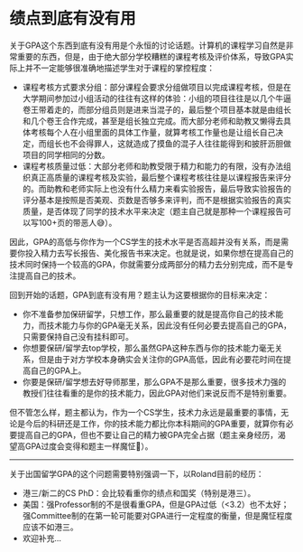 # 绩点到底有没有用
关于GPA这个东西到底有没有用是个永恒的讨论话题。计算机的课程学习自然是非常重要的东西，但是，由于绝大部分学校糟糕的课程考核及评价体系，导致GPA实际上并不一定能够很准确地描述学生对于课程的掌控程度：
- 课程考核方式要求分组：部分课程会要求分组做项目以完成课程考核，但是在大学期间参加过小组活动的往往有这样的体验：小组的项目往往是以几个牛逼卷王带着走的，而部分组员则是进来当混子的，最后整个项目基本就是由组长和几个卷王合作完成，甚至是组长独立完成。而大部分老师和助教又懒得去具体考核每个人在小组里面的具体工作量，就算考核工作量也是让组长自己决定，而组长也不会得罪人，这就造成了摸鱼的混子人往往能得到和披肝沥胆做项目的同学相同的分数。
- 课程考核质量过低：大部分老师和助教受限于精力和能力的有限，没有办法组织真正高质量的课程考核及实验，最后整个课程考核往往是以课程报告来评分的。而助教和老师实际上也没有什么精力来看实验报告，最后导致实验报告的评分基本是按照是否美观、页数是否够多来评判，而不是根据实验报告的真实质量，是否体现了同学的技术水平来决定（题主自己就是那种一个课程报告可以写100+页的带恶人😅）。

因此，GPA的高低与你作为一个CS学生的技术水平是否高超并没有关系，而是需要你投入精力去写长报告、美化报告书来决定。也就是说，如果你想在提高自己的技术同时保持一个较高的GPA，你就需要分成两部分的精力去分别完成，而不是专注提高自己的技术。

回到开始的话题，GPA到底有没有用？题主认为这要根据你的目标来决定：
- 你不准备参加保研留学，只想工作，那么最重要的就是提高你自己的技术能力，而技术能力与你的GPA毫无关系，因此没有任何必要去提高自己的GPA，只需要保持自己没有挂科即可。
- 你想要保研/留学去top学校，那么虽然GPA这种东西与你的技术能力毫无关系，但是由于对方学校本身确实会关注你的GPA高低，因此有必要花时间在提高自己的GPA上。
- 你要是保研/留学想去好导师那里，那么GPA不是那么重要，很多技术力强的教授们往往看重的是你的技术能力，因此GPA对他们来说反而不是特别重要。

但不管怎么样，题主都认为，作为一个CS学生，技术力永远是最重要的事情，无论是今后的科研还是工作，你的技术能力都比你本科期间的GPA重要，就算你有必要提高自己的GPA，但也不要让自己的精力被GPA完全占据（题主亲身经历，渴望高GPA过度会变得和题主一样魔怔🤯）。
***
关于出国留学GPA的这个问题需要特别强调一下，以Roland目前的经历：
- 港三/新二的CS PhD：会比较看重你的绩点和国奖（特别是港三）。
- 美国：强Professor制的不是很看重GPA，但是GPA过低（<3.2）也不太好；强Committee制的在第一轮可能要对GPA进行一定程度的衡量，但是魔怔程度应该不如港三。
- 欢迎补充...